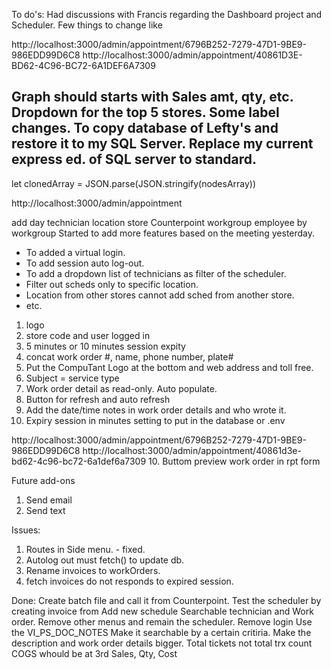 To do's:
Had discussions with Francis regarding the Dashboard project and Scheduler. Few things to change like

http://localhost:3000/admin/appointment/6796B252-7279-47D1-9BE9-986EDD99D6C8
http://localhost:3000/admin/appointment/40861D3E-BD62-4C96-BC72-6A1DEF6A7309


Graph should starts with Sales amt, qty, etc.
Dropdown for the top 5 stores.
Some label changes.
To copy database of Lefty's and restore it to my SQL Server.
Replace my current express ed. of SQL server to standard.
----------------------------
let clonedArray = JSON.parse(JSON.stringify(nodesArray))



http://localhost:3000/admin/appointment

add day
technician
location
store
Counterpoint workgroup
employee by workgroup
Started to add more features based on the meeting yesterday.
 * To added a virtual login.
 * To add session auto log-out.
 * To add a dropdown list of technicians as filter of the scheduler.
 * Filter out scheds only to specific location.
 * Location from other stores cannot add sched from another store.
 * etc.
1. logo
2. store code and user logged in
3. 5 minutes or 10 minutes session expity
4. concat work order #, name, phone number, plate#
5. Put the CompuTant Logo at the bottom and web address and toll free.
6. Subject = service type
7. Work order detail as read-only. Auto populate.
8. Button for refresh and auto refresh 
9. Add the date/time notes in work order details and who wrote it.
11. Expiry session in minutes setting to put in the database or .env

 http://localhost:3000/admin/appointment/6796B252-7279-47D1-9BE9-986EDD99D6C8
http://localhost:3000/admin/appointment/40861d3e-bd62-4c96-bc72-6a1def6a7309
10. Buttom preview work order in rpt form


Future add-ons
1. Send email
2. Send text

Issues:
1. Routes in Side menu. - fixed.
2. Autolog out must fetch() to update db.
3. Rename invoices to workOrders.
4. fetch invoices do not responds to expired session.






Done:
Create batch file and call it from Counterpoint.
Test the scheduler by creating invoice from
Add new schedule
Searchable technician and Work order.
Remove other menus and remain the scheduler.
Remove login
Use the VI_PS_DOC_NOTES
Make it searchable by a certain critiria.
Make the description and work order details bigger.
Total tickets not total trx count
COGS whould be at 3rd
Sales, Qty, Cost